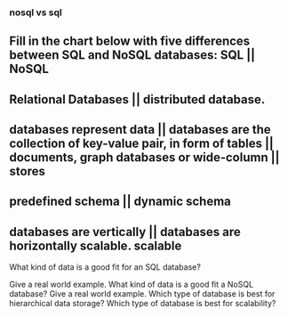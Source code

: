 ### nosql vs sql
Fill in the chart below with five differences between SQL and NoSQL databases:
SQL	                           ||       NoSQL
----------------------------------------------------------------
Relational Databases           ||  distributed database.
----------------------------------------------------------------
 databases represent data      || databases are the collection of key-value pair, 
 in form of tables             ||  documents, graph databases or wide-column 
                               || stores
-----------------------------------------------------------------
predefined schema              || dynamic schema
-----------------------------------------------------------------
databases are vertically       || databases are horizontally scalable.
 scalable 
-------------------------------------------------------------------                               
 	 
 	 
 	 
What kind of data is a good fit for an SQL database?

Give a real world example.
What kind of data is a good fit a NoSQL database?
Give a real world example.
Which type of database is best for hierarchical data storage?
Which type of database is best for scalability?
